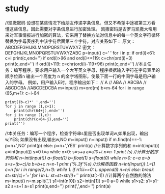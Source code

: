 # study
//凯撒密码
设想在某些情况下给朋友传递字条信息，但又不希望中途被第三方看懂这些信息，因此需要对字条信息进行加密处理。
凯撒密码是古罗马凯撒大帝用来对军事情报进行加密的算法，它采用了替换方法对信息中的每一个英文字符循环替换为字母表序列中该字符后面第三个字符，对应关系如下：
原文：ABCDEFGHIJKLMNOPQRSTUVWXYZ
密文：DEFGHIJKLMNOPQRSTUVWXYZABC
p=input()
c=' '
for i in p:
    if ord(i)<61:
        c=i
        print(c,end='')
    if ord(i)>96 and ord(i)<=119:
        c=chr(ord(i)+3)
        print(c,end='')
    if ord(i)>119:
        c=chr(ord(i)-119+96)
        print(c,end='')
//本关任务：编写程序，要求用户输入一个大写英文字母，程序根据输入字符在字母表里的顺序位置n 输出一个高度为 n 的金字塔图形，使最下面一行的中间字母是用户输入的字母。
例如，用户输入E时，程序输出如下：
//    A
//   ABA
//  ABCBA
// ABCDCBA
//ABCDEDCBA
m=input()
m=ord(m)
b=m-64
for i in range (65,m+1):
    c=i-64
    
    print((b-c)*' ',end='')
    for j in range (1,c+1):
        print(chr(64+j),end='')
    for j in range (1,c):
        print(chr(c+64-j),end='')
    print('')
//本关任务：编写一个程序，检查字符串s里是否出现单词w,如果出现，输出w,YES; 如果没有出现,输出w,NO
m=input()
n=input()
if m.find(n)==-1:
    p=n+',NO'
    print(p)
else:
    p=n+',YES'
    print(p)
//计算数字序列的和
n=int(input())
a=int(input())
s=0
t=a
while n>0:
    s=s+a
    a=a*10+t
    n=n-1
print (s)
//计算分数序列的和
n=int(input())
a=float(1)
b=float(1)
s=float(0)
while n>0:
    c=a
    a=b
    s=s+(b+c)/a
    b=b+c
    n=n-1
print ('%.3f'%s)
//分解质因数
n=int(input())
L=[]
c=n
for i in range(2,n+1):
    while 1:
        if n%i==0:
            L.append(i)
            n=n/i
        else:
            break
st=str(c)+'='
for i in L:
    st=st+str(i)+'*'
print(st[:-1])
//计算两个自然数的除法
m=input()
n=m.split(',')
s1=int(n[0])
s2=int(n[1])
s=0
a=0
while s1>s2:
    s1=s1-s2
    s=s+1
    a=s1
print(s,end='')
print(',',end='')
print(a)

